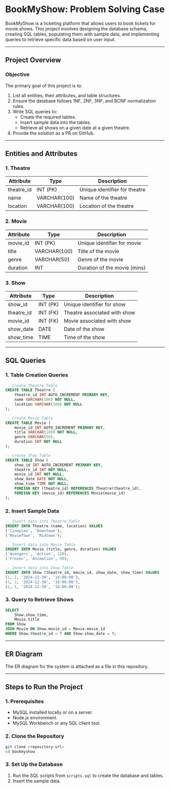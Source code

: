 # BookMyShow: Problem Solving Case

BookMyShow is a ticketing platform that allows users to book tickets for movie shows. This project involves designing the database schema, creating SQL tables, populating them with sample data, and implementing queries to retrieve specific data based on user input.

---

## Project Overview

### Objective
The primary goal of this project is to:
1. List all entities, their attributes, and table structures.
2. Ensure the database follows 1NF, 2NF, 3NF, and BCNF normalization rules.
3. Write SQL queries to:
   - Create the required tables.
   - Insert sample data into the tables.
   - Retrieve all shows on a given date at a given theatre.
4. Provide the solution as a PR on GitHub.

---

## Entities and Attributes

### 1. Theatre
| Attribute    | Type        | Description                   |
|--------------|-------------|-------------------------------|
| theatre_id   | INT (PK)    | Unique identifier for theatre |
| name         | VARCHAR(100)| Name of the theatre           |
| location     | VARCHAR(100)| Location of the theatre       |

### 2. Movie
| Attribute    | Type        | Description                   |
|--------------|-------------|-------------------------------|
| movie_id     | INT (PK)    | Unique identifier for movie   |
| title        | VARCHAR(100)| Title of the movie            |
| genre        | VARCHAR(50) | Genre of the movie            |
| duration     | INT         | Duration of the movie (mins)  |

### 3. Show
| Attribute    | Type        | Description                   |
|--------------|-------------|-------------------------------|
| show_id      | INT (PK)    | Unique identifier for show    |
| theatre_id   | INT (FK)    | Theatre associated with show  |
| movie_id     | INT (FK)    | Movie associated with show    |
| show_date    | DATE        | Date of the show              |
| show_time    | TIME        | Time of the show              |

---

## SQL Queries

### 1. Table Creation Queries
```sql
-- Create Theatre Table
CREATE TABLE Theatre (
    theatre_id INT AUTO_INCREMENT PRIMARY KEY,
    name VARCHAR(100) NOT NULL,
    location VARCHAR(100) NOT NULL
);

-- Create Movie Table
CREATE TABLE Movie (
    movie_id INT AUTO_INCREMENT PRIMARY KEY,
    title VARCHAR(100) NOT NULL,
    genre VARCHAR(50),
    duration INT NOT NULL
);

-- Create Show Table
CREATE TABLE Show (
    show_id INT AUTO_INCREMENT PRIMARY KEY,
    theatre_id INT NOT NULL,
    movie_id INT NOT NULL,
    show_date DATE NOT NULL,
    show_time TIME NOT NULL,
    FOREIGN KEY (theatre_id) REFERENCES Theatre(theatre_id),
    FOREIGN KEY (movie_id) REFERENCES Movie(movie_id)
);
```

### 2. Insert Sample Data
```sql
-- Insert data into Theatre Table
INSERT INTO Theatre (name, location) VALUES 
('Cineplex', 'Downtown'), 
('MovieTown', 'Midtown');

-- Insert data into Movie Table
INSERT INTO Movie (title, genre, duration) VALUES 
('Avengers', 'Action', 120), 
('Frozen', 'Animation', 90);

-- Insert data into Show Table
INSERT INTO Show (theatre_id, movie_id, show_date, show_time) VALUES 
(1, 1, '2024-12-30', '14:00:00'),
(1, 2, '2024-12-30', '16:00:00'),
(2, 1, '2024-12-30', '18:00:00');
```

### 3. Query to Retrieve Shows
```sql
SELECT 
    Show.show_time, 
    Movie.title 
FROM Show 
JOIN Movie ON Show.movie_id = Movie.movie_id 
WHERE Show.theatre_id = ? AND Show.show_date = ?;
```

---

## ER Diagram

The ER diagram for the system is attached as a file in this repository.

---

## Steps to Run the Project

### 1. Prerequisites
- MySQL installed locally or on a server.
- Node.js environment.
- MySQL Workbench or any SQL client tool.

### 2. Clone the Repository
```bash
git clone <repository-url>
cd bookmyshow
```

### 3. Set Up the Database
1. Run the SQL scripts from `scripts.sql` to create the database and tables.
2. Insert the sample data.


